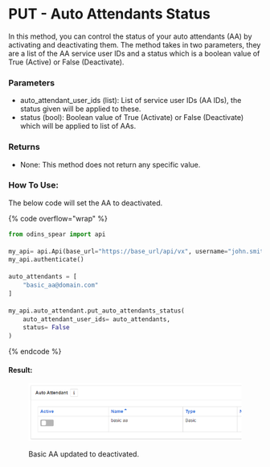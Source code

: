 # PUT - Auto Attendants Status

In this method, you can control the status of your auto attendants (AA) by activating and deactivating them. The method takes in two parameters, they are a list of the AA service user IDs and a status which is a boolean value of True (Active) or False (Deactivate).

### Parameters&#x20;

* auto\_attendant\_user\_ids (list): List of service user IDs (AA IDs), the status given will be applied to these.
* status (bool): Boolean value of True (Activate) or False (Deactivate) which will be applied to list of AAs.

### Returns

* None: This method does not return any specific value.

### How To Use:

The below code will set the AA to deactivated.

{% code overflow="wrap" %}
```python
from odins_spear import api

my_api= api.Api(base_url="https://base_url/api/vx", username="john.smith", password="ODIN_INSTANCE_1")
my_api.authenticate()

auto_attendants = [
    "basic_aa@domain.com"
]

my_api.auto_attendant.put_auto_attendants_status(
    auto_attendant_user_ids= auto_attendants,
    status= False
)
```
{% endcode %}

#### Result:

<figure><img src="../../../.gitbook/assets/image.png" alt=""><figcaption><p>Basic AA updated to deactivated.</p></figcaption></figure>

